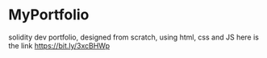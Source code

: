 # MyPortfolio
solidity dev portfolio, designed from scratch, using html, css and JS
here is the link https://bit.ly/3xcBHWp
